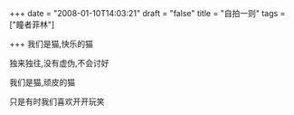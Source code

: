 +++
date = "2008-01-10T14:03:21"
draft = "false"
title = "自拍一则"
tags = ["瞳者菲林"]

+++
我们是猫,快乐的猫

独来独往,没有虚伪,不会讨好

我们是猫,顽皮的猫

只是有时我们喜欢开开玩笑

